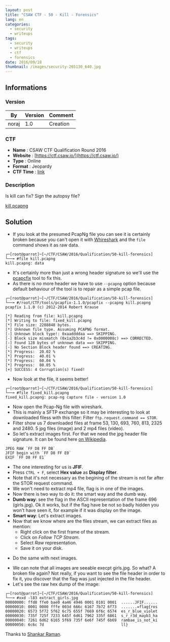 ```yaml
---
layout: post
title: "CSAW CTF - 50 - Kill - Forensics"
lang: en
categories:
  - security
  - writeups
tags:
  - security
  - writeups
  - ctf
  - forensics
date: 2016/09/18
thumbnail: /images/security-265130_640.jpg
---
```

## Informations

### Version

| By    | Version | Comment
| ---   | ---     | ---
| noraj | 1.0     | Creation

### CTF

- **Name** : CSAW CTF Qualification Round 2016
- **Website** : [https://ctf.csaw.io/](https://ctf.csaw.io/)
- **Type** : Online
- **Format** : Jeopardy
- **CTF Time** : [link](https://ctftime.org/event/347)

### Description

Is kill can fix? Sign the autopsy file?

[kill.pcapng](https://ctf.csaw.io/static/uploads/a23ef5ecca7f30b77f59f21dba413b07/kill.pcapng)

## Solution

+ If you look at the presumed PcapNg file you can see it is certainly broken because you can't open it with [Whireshark](https://www.wireshark.org/) and the `file` command shows it as raw data.

```
┌─[root@parrot]─[~/CTF/CSAW/2016/Qualification/50-kill-forensics]
└──╼ #file kill.pcapng
kill.pcapng: data
```

+ It's certainly more than just a wrong header signature so we'll use the [pcapcfix](https://f00l.de/pcapfix/) tool  to fix this.
+ As there is no more header we have to use `--pcapng` option because default behaviour of the tool is to repair as a simple pcap file.

```
┌─[root@parrot]─[~/CTF/CSAW/2016/Qualification/50-kill-forensics]
└──╼ #/root/CTF/tools/pcapfix-1.1.0/pcapfix --pcapng kill.pcapng
pcapfix 1.1.0 (c) 2012-2014 Robert Krause

[*] Reading from file: kill.pcapng
[*] Writing to file: fixed_kill.pcapng
[*] File size: 2288848 bytes.
[*] Unknown file type. Assuming PCAPNG format.
[-] Unknown block type!: 0xaaddddaa ==> SKIPPING.
[-] Block size mismatch (0x1a2b3c4d != 0x0000008c) ==> CORRECTED.
[-] Found 128 bytes of unknown data ==> SKIPPING.
[-] No Section Block header found ==> CREATING.
[*] Progress:  20.02 %
[*] Progress:  40.01 %
[*] Progress:  60.04 %
[*] Progress:  80.05 %
[+] SUCCESS: 4 Corruption(s) fixed!
```

+ Now look at the file, it seems better!

```
┌─[root@parrot]─[~/CTF/CSAW/2016/Qualification/50-kill-forensics]
└──╼ #file fixed_kill.pcapng
fixed_kill.pcapng: pcap-ng capture file - version 1.0
```

+ Now open the Pcap-Ng file with wireshark.
+ This is mainly a SFTP exchange so it may be interesting to look at downloaded filess with this filter: Filter `ftp.request.command == STOR`.
+ Filter show us 7 downloaded files at frame 53, 130, 693, 760, 813, 2325 and 2480. 5 jpg files (image) and 2 mp4 files (video).
+ So let's extract images first. For that we need the jpg header file signature. It can be found here [on Wikipedia](https://en.wikipedia.org/wiki/List_of_file_signatures).

```
JPEG RAW `FF D8 FF DB`
JFIF begin with `FF D8 FF E0`
EXIF `FF D8 FF E1`
```

+ The one interesting for us is **JFIF**.
+ Press `CTRL + F`, select **Hex value** as **Display filter**.
+ Note that it's not necessary as the begining of the stream is not far after the STOR request command.
+ We won't need to extract mp4 file, flag is in one of the images.
+ Now there is two way to do it: the smart way and the dumb way.
+ **Dumb way**: see the flag in the ASCII representation of the frame 696 (girls.jpg). Ok it works, but if the flag have be not so badly hidden you won't have seen it, for example if it was display on the image.
+ **Smart way**: Let's extract images.
+ Now that we know where are the files stream, we can extract files as mention:
    - Right click on the first frame of the stream.
    - Click on *Follow TCP Stream*.
    - Select *Raw* representation.
    - Save it on your disk.
- Do the same with next images.
+ We can note that all images are seeable execpt girls.jpg. So what? A broken file again? Not really, if you want to see the file header in order to fix it, you discover that the flag was just injected in the file header.
+ Let's see the raw hex dump of the image:

```
┌─[root@parrot]─[~/CTF/CSAW/2016/Qualification/50-kill-forensics]
└──╼ #xxd -l83 extract_girls.jpg
00000000: ffd8 ffe0 bae0 4a46 4946 0001 0101 0001  ......JFIF......
00000010: 0001 0000 fffe 003d 666c 6167 7b72 6f73  .......=flag{ros
00000020: 6573 5f72 5f62 6c75 655f 7669 6f6c 6574  es_r_blue_violet
00000030: 735f 725f 7233 645f 6d61 7962 335f 6861  s_r_r3d_mayb3_ha
00000040: 7261 6d62 6165 5f69 735f 6e6f 745f 6b69  rambae_is_not_ki
00000050: 6c6c 7d                                  ll}
```

Thanks to [Shankar Raman](https://shankaraman.wordpress.com/tag/how-to-extract-ftp-files-from-wireshark-packet/).
